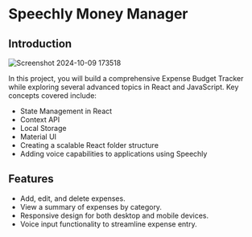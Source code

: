 # Speechly Money Manager

## Introduction
![Screenshot 2024-10-09 173518](https://github.com/user-attachments/assets/74e39e65-ad03-4582-8bba-b52472d945ba)



In this project, you will build a comprehensive Expense Budget Tracker while exploring several advanced topics in React and JavaScript. Key concepts covered include:

- State Management in React
- Context API
- Local Storage
- Material UI
- Creating a scalable React folder structure
- Adding voice capabilities to applications using Speechly

## Features

- Add, edit, and delete expenses.
- View a summary of expenses by category.
- Responsive design for both desktop and mobile devices.
- Voice input functionality to streamline expense entry.

